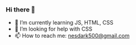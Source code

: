 ### Hi there 👋

<!--
**nesdarkgit/nesdarkgit** is a ✨ _special_ ✨ repository because its `README.md` (this file) appears on your GitHub profile.

Here are some ideas to get you started:

# - 🔭 I’m currently working 
-->

- 🌱 I’m currently learning JS, HTML, CSS
- 🤔 I’m looking for help with CSS
- 📫 How to reach me: nesdark500@gmail.com
